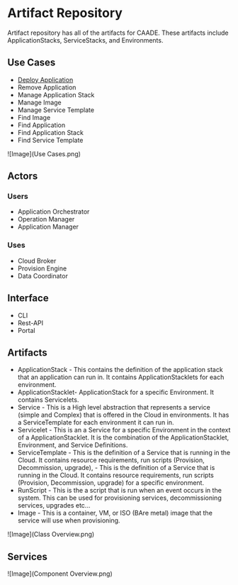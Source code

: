 # Artifact Repository

Artifact repository has all of the artifacts for CAADE. 
These artifacts include ApplicationStacks, ServiceStacks, and Environments.

## Use Cases

* [Deploy Application](#deploy-application)
* Remove Application
* Manage Application Stack
* Manage Image
* Manage Service Template
* Find Image
* Find Application
* Find Application Stack
* Find Service Template

![Image](Use Cases.png)
 

## Actors

### Users 

 * Application Orchestrator
 * Operation Manager
 * Application Manager

### Uses

* Cloud Broker
* Provision Engine
* Data Coordinator

## Interface

* CLI
* Rest-API
* Portal

## Artifacts

* ApplicationStack - This contains the definition of the application stack that an application can run in. It contains ApplicationStacklets for each environment.
* ApplicationStacklet- ApplicationStack for a specific Environment. It contains Servicelets.
* Service - This is a High level abstraction that represents a service (simple and Complex) that is offered in the Cloud in environments. It has a ServiceTemplate for each environment it can run in.
* Servicelet - This is an a Service for a specific Environment in the context of a ApplicationStacklet.
 It is the combination of the ApplicationStacklet, Environment, and Service Definitions.
* ServiceTemplate - This is the definition of a Service that is running in the Cloud. It contains resource requirements, run scripts (Provision, Decommission, upgrade),  - This is the definition of a Service that is running in the Cloud. It contains resource requirements, run scripts (Provision, Decommission, upgrade) for a specific environment.
* RunScript - This is the a script that is run when an event occurs in the system. This can be used for provisioning services, decommissioning services, upgrades etc...
* Image - This is a container, VM, or ISO (BAre metal) image that the service will use when provisioning.

![Image](Class Overview.png)


## Services

![Image](Component Overview.png)

